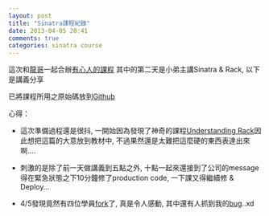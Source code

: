 ```yaml
---
layout: post
title: "Sinatra課程紀錄"
date: 2013-04-05 20:41
comments: true
categories: sinatra course
---
```


這次和[龍哥](http://blog.eddie.com.tw)一起合辦[有心人的課程](http://blog.eddie.com.tw/2013/02/08/new-rubyist-wanted/) 其中的第二天是小弟主講Sinatra & Rack, 以下是講義分享

<script async class="speakerdeck-embed" data-id="e833e210801b01309fec12313933796a" data-ratio="1.2994923857868" src="//speakerdeck.com/assets/embed.js"></script>

已將課程所用之原始碼放到[Github](https://github.com/ryudoawaru/sinatra-course-20130329)

心得：

*   這次準備過程還是很抖, 一開始因為發現了神奇的課程[Understanding Rack](http://tekpub.com/productions/rack)因此想把這篇的大意放到教材中, 不過果然還是太難把這麼硬的東西表達出來啊....

*   刺激的是除了前一天做講義到五點之外, 十點一起來還接到了公司的message得在緊急狀態之下10分鐘修了production code, 一下課又得繼續修 & Deploy…

*   4/5發現竟然有四位學員[fork](https://github.com/ryudoawaru/sinatra-course-20130329/network)了, 真是令人感動, 其中還有人抓到我的[bug](https://github.com/ryudoawaru/sinatra-course-20130329/issues/1)..xd